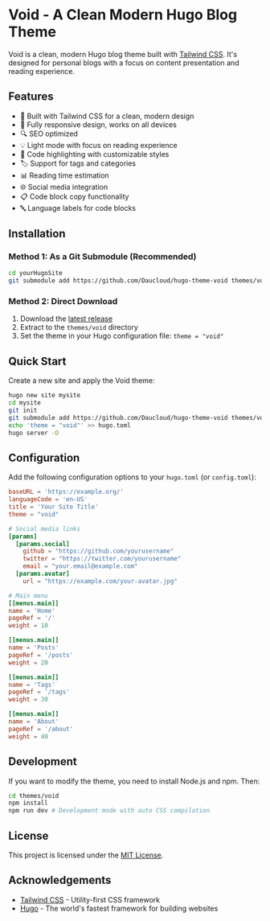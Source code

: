 # Void - A Clean Modern Hugo Blog Theme

Void is a clean, modern Hugo blog theme built with [Tailwind CSS](https://tailwindcss.com/). It's designed for personal blogs with a focus on content presentation and reading experience.

<!-- Screenshot will be added in the future -->
<!-- ![Void Theme Preview](./static/images/screenshot.png) -->

## Features

- 🎨 Built with Tailwind CSS for a clean, modern design
- 📱 Fully responsive design, works on all devices
- 🔍 SEO optimized
- 💡 Light mode with focus on reading experience
- 📝 Code highlighting with customizable styles
- 🏷️ Support for tags and categories
- 📊 Reading time estimation
- 🌐 Social media integration
- 📋 Code block copy functionality
- 🔤 Language labels for code blocks

## Installation

### Method 1: As a Git Submodule (Recommended)

```bash
cd yourHugoSite
git submodule add https://github.com/Daucloud/hugo-theme-void themes/void
```

### Method 2: Direct Download

1. Download the [latest release](https://github.com/Daucloud/hugo-theme-void/releases)
2. Extract to the `themes/void` directory
3. Set the theme in your Hugo configuration file: `theme = "void"`

## Quick Start

Create a new site and apply the Void theme:

```bash
hugo new site mysite
cd mysite
git init
git submodule add https://github.com/Daucloud/hugo-theme-void themes/void
echo 'theme = "void"' >> hugo.toml
hugo server -D
```

## Configuration

Add the following configuration options to your `hugo.toml` (or `config.toml`):

```toml
baseURL = 'https://example.org/'
languageCode = 'en-US'
title = 'Your Site Title'
theme = "void"

# Social media links
[params]
  [params.social]
    github = "https://github.com/yourusername"
    twitter = "https://twitter.com/yourusername"
    email = "your.email@example.com"
  [params.avatar]
    url = "https://example.com/your-avatar.jpg"

# Main menu
[[menus.main]]
name = 'Home'
pageRef = '/'
weight = 10

[[menus.main]]
name = 'Posts'
pageRef = '/posts'
weight = 20

[[menus.main]]
name = 'Tags'
pageRef = '/tags'
weight = 30

[[menus.main]]
name = 'About'
pageRef = '/about'
weight = 40
```

## Development

If you want to modify the theme, you need to install Node.js and npm. Then:

```bash
cd themes/void
npm install
npm run dev # Development mode with auto CSS compilation
```

## License

This project is licensed under the [MIT License](LICENSE).

## Acknowledgements

- [Tailwind CSS](https://tailwindcss.com/) - Utility-first CSS framework
- [Hugo](https://gohugo.io/) - The world's fastest framework for building websites
